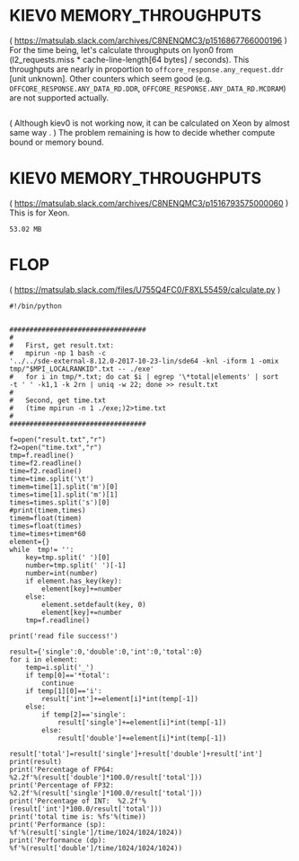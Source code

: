 # KIEV0 MEMORY_THROUGHPUTS
( https://matsulab.slack.com/archives/C8NENQMC3/p1516867766000196 )
For the time being, let's calculate throughputs on lyon0 from (l2_requests.miss * cache-line-length[64 bytes] / seconds). This throughputs are nearly in proportion to `offcore_response.any_request.ddr` [unit unknown]. Other counters which seem good (e.g. `OFFCORE_RESPONSE.ANY_DATA_RD.DDR`, `OFFCORE_RESPONSE.ANY_DATA_RD.MCDRAM`) are not supported actually.
```lyon0 % perf stat -e l2_requests.miss -a ls >/dev/null
```
( Although kiev0 is not working now, it can be calculated on Xeon by almost same way . )
The problem remaining is how to decide whether compute bound or memory bound.

# KIEV0 MEMORY_THROUGHPUTS
( https://matsulab.slack.com/archives/C8NENQMC3/p1516793575000060 )
This is for Xeon.
``` keiv0% perf stat -e uncore_imc_0/cas_count_write/,uncore_imc_0/cas_count_read/,uncore_imc_1/cas_count_write/,uncore_imc_1/cas_count_read/,uncore_imc_4/cas_count_write/,uncore_imc_4/cas_count_read/,uncore_imc_5/cas_count_write/,uncore_imc_5/cas_count_read/ -a sleep 1 2>&1 >/dev/null  | sed -e 's/MiB/@\n/' | grep @ | awk '{s += $1} END {printf ("%.2f MB\n", s * 1.024 * 1.024)}'
53.02 MB
```

# FLOP
( https://matsulab.slack.com/files/U755Q4FC0/F8XL55459/calculate.py )
```
#!/bin/python


##################################
#
#	First, get result.txt:
#	mpirun -np 1 bash -c 
'../../sde-external-8.12.0-2017-10-23-lin/sde64 -knl -iform 1 -omix 
tmp/"$MPI_LOCALRANKID".txt -- ./exe'
#	for i in tmp/*.txt; do cat $i | egrep '\*total|elements' | sort 
-t ' ' -k1,1 -k 2rn | uniq -w 22; done >> result.txt
#
#	Second, get time.txt
#	(time mpirun -n 1 ./exe;)2>time.txt
#
##################################

f=open("result.txt","r")
f2=open("time.txt","r")
tmp=f.readline()
time=f2.readline()
time=f2.readline()
time=time.split('\t')
timem=time[1].split('m')[0]
times=time[1].split('m')[1]
times=times.split('s')[0]
#print(timem,times)
timem=float(timem)
times=float(times)
time=times+timem*60
element={}
while  tmp!= '':
	key=tmp.split(' ')[0]
	number=tmp.split(' ')[-1]
	number=int(number)
	if element.has_key(key):
		element[key]+=number
	else:
		element.setdefault(key, 0)
		element[key]+=number
	tmp=f.readline()

print('read file success!')

result={'single':0,'double':0,'int':0,'total':0}
for i in element:
	temp=i.split('_')
	if temp[0]=='*total':
		continue
	if temp[1][0]=='i':
		result['int']+=element[i]*int(temp[-1])
	else:
		if temp[2]=='single':
			result['single']+=element[i]*int(temp[-1])
		else: 
			result['double']+=element[i]*int(temp[-1])

result['total']=result['single']+result['double']+result['int']
print(result)
print('Percentage of FP64: 
%2.2f'%(result['double']*100.0/result['total']))
print('Percentage of FP32: 
%2.2f'%(result['single']*100.0/result['total']))
print('Percentage of INT:  %2.2f'%(result['int']*100.0/result['total']))
print('total time is: %fs'%(time))
print('Performance (sp):	
%f'%(result['single']/time/1024/1024/1024))
print('Performance (dp):	
%f'%(result['double']/time/1024/1024/1024))
```
